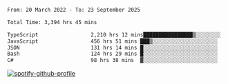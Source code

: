 <!--START_SECTION:waka-->

```txt
From: 20 March 2022 - To: 23 September 2025

Total Time: 3,394 hrs 45 mins

TypeScript                 2,210 hrs 12 mins████████████████▒░░░░░░░░   65.11 %
JavaScript                 456 hrs 51 mins ███▒░░░░░░░░░░░░░░░░░░░░░   13.46 %
JSON                       131 hrs 14 mins █░░░░░░░░░░░░░░░░░░░░░░░░   03.87 %
Bash                       124 hrs 29 mins █░░░░░░░░░░░░░░░░░░░░░░░░   03.67 %
C#                         98 hrs 38 mins  ▓░░░░░░░░░░░░░░░░░░░░░░░░   02.91 %
```

<!--END_SECTION:waka-->
[![spotify-github-profile](https://spotify-github-profile.vercel.app/api/view?uid=c00zprrvy9xiloa9qnco3hmng&cover_image=true&theme=novatorem&show_offline=false&background_color=121212&bar_color=53b14f&bar_color_cover=false)](https://spotify-github-profile.vercel.app/api/view?uid=c00zprrvy9xiloa9qnco3hmng&redirect=true)



